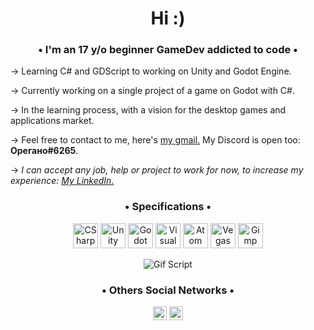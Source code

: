 <h1 align="center">Hi :)</h1>

<h3 align="center">• I'm an 17 y/o beginner GameDev addicted to code •</h3>


→ Learning C# and GDScript to working on Unity and Godot Engine.

→ Currently working on a single project of a game on Godot with C#.

→ In the learning process, with a vision for the desktop games and applications market.

→ Feel free to contact to me, here's [my gmail.](https://emanuelllevi7770@gmail.com) My Discord is open too: **Oрегано#6265**. 

→ _I can accept any job, help or project to work for now, to increase my experience: [My LinkedIn.](https://www.linkedin.com/in/emanuel-levi-934a861a8/)_

<h3 align= "center" >• Specifications •</h3>

<p align= "center"><img src= "https://external-content.duckduckgo.com/iu/?u=https%3A%2F%2Fcamo.githubusercontent.com%2F0617f4657fef12e8d16db45b8d73def73144b09f%2F68747470733a2f2f646576656c6f7065722e6665646f726170726f6a6563742e6f72672f7374617469632f6c6f676f2f6373686172702e706e67&f=1&nofb=1" alt="CSharp" width="40" height="40"/> <img src= "https://external-content.duckduckgo.com/iu/?u=https%3A%2F%2Fcdn4.iconfinder.com%2Fdata%2Ficons%2Fvarious-icons-2%2F476%2FUnity.png&f=1&nofb=1" alt="Unity" width="40" height="40"/> <img src= "https://external-content.duckduckgo.com/iu/?u=https%3A%2F%2Fupload.wikimedia.org%2Fwikipedia%2Fcommons%2Fthumb%2F6%2F6a%2FGodot_icon.svg%2F1200px-Godot_icon.svg.png&f=1&nofb=1" alt="Godot" width="40" height="40"/> <img src= "https://external-content.duckduckgo.com/iu/?u=https%3A%2F%2Fdevblogs.microsoft.com%2Fvisualstudio%2Fwp-content%2Fuploads%2Fsites%2F4%2F2019%2F01%2Fvisualstudio-1.png&f=1&nofb=1" alt="Visual Studio" width="40" height="40"/> <img src= "https://external-content.duckduckgo.com/iu/?u=https%3A%2F%2Fcdn.freebiesupply.com%2Flogos%2Flarge%2F2x%2Fatom-4-logo-png-transparent.png&f=1&nofb=1" alt="Atom" width="40" height="40"/> <img src= "https://external-content.duckduckgo.com/iu/?u=https%3A%2F%2Fupload.wikimedia.org%2Fwikipedia%2Fcommons%2F3%2F39%2FVegas_Pro_15.0.png&f=1&nofb=1" alt="Vegas" width="40" height="40"/> <img src="https://external-content.duckduckgo.com/iu/?u=http%3A%2F%2Flogonoid.com%2Fimages%2Fgimp-logo.png&f=1&nofb=1" alt="Gimp" width="40" height="40"/></p>

<p align="center"><img src= "https://media0.giphy.com/media/mAOh5hpYRw4qNgF5NW/giphy.gif" alt="Gif Script"/></p>

<h3 align="center"> • Others Social Networks • </h3>

<p align="center">
<a href="https://steamcommunity.com/id/operaho/" target="blank"><img src="https://upload.wikimedia.org/wikipedia/commons/c/c1/Steam_Logo.png" alt="Steam" width="22" height="22"/></a>
<a href="https://open.spotify.com/user/akv9ck5milvydoomndra25dvc" target="blank"><img src="https://external-content.duckduckgo.com/iu/?u=http%3A%2F%2Fwww.soft32.com%2Fblog%2Fwp-content%2Fuploads%2F2016%2F08%2Fspotify_logo.png&f=1&nofb=1" alt="Spotify" width="22" height="22"/></a>
</p>

